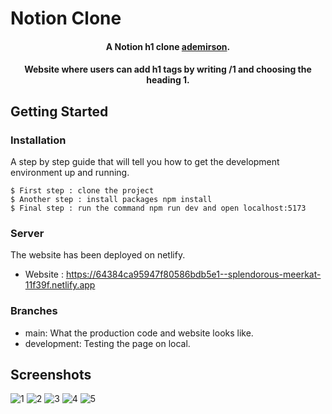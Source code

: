# Notion Clone

<h4 align="center">A Notion h1 clone <a href="http://github.com/ademirson1g" target="_blank">ademirson</a>.</h4>

<h4 align="center">Website where users can add h1 tags by writing /1 and choosing the heading 1.</h4>

## Getting Started

### Installation

A step by step guide that will tell you how to get the development environment up and running.

```
$ First step : clone the project
$ Another step : install packages npm install
$ Final step : run the command npm run dev and open localhost:5173
```

### Server

The website has been deployed on netlify.
* Website : https://64384ca95947f80586bdb5e1--splendorous-meerkat-11f39f.netlify.app

### Branches

* main: What the production code and website looks like.
* development: Testing the page on local.

## Screenshots

<img src="https://i.ibb.co/3sKKXWM/1.png" alt="1" />
<img src="https://i.ibb.co/dDmh14P/2.png" alt="2" />
<img src="https://i.ibb.co/PrzZvM0/3.png" alt="3" />
<img src="https://i.ibb.co/QCHMHvG/4.png" alt="4" />
<img src="https://i.ibb.co/LPvvZj2/5.png" alt="5" />
